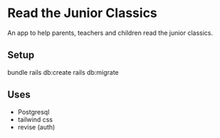 # Read the Junior Classics

An app to help parents, teachers and children read the junior classics. 

## Setup

bundle
rails db:create
rails db:migrate

## Uses
- Postgresql
- tailwind css
- revise (auth)

